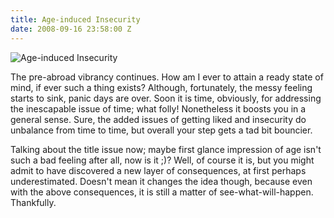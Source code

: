 ```yaml
---
title: Age-induced Insecurity
date: 2008-09-16 23:58:00 Z
---
```


![Age-induced Insecurity](/uploads/news_ageinducedinsecurity.jpg)

The pre-abroad vibrancy continues. How am I ever to attain a ready state of mind, if ever such a thing
exists? Although, fortunately, the messy feeling starts to sink, panic days are over. Soon it is time,
obviously, for addressing the inescapable issue of time; what folly! Nonetheless it boosts you in a 
general sense. Sure, the added issues of getting liked and insecurity do unbalance from time to time, 
but overall your step gets a tad bit bouncier.

Talking about the title issue now; maybe first glance impression of age isn't such a bad feeling after
all, now is it ;)? Well, of course it is, but you might admit to have discovered a new layer of
consequences, at first perhaps underestimated. Doesn't mean it changes the idea though, because even
with the above consequences, it is still a matter of see-what-will-happen. Thankfully.